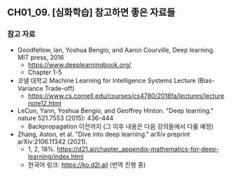 ## CH01_09. [심화학습] 참고하면 좋은 자료들

### 참고 자료
- Goodfellow, lan, Yoshua Bengio, and Aaron Courville, Deep learning. MIT press, 2016
  - https://www.deeplearningbook.org/
  - Chapter 1-5
- 코넬 대학교 Machine Learning for Intelligence Systems Lecture (Bias-Variance Trade-off)
  - https://www.cs.cornell.edu/courses/cs4780/2018fa/lectures/lecturenote12.html
- LeCun, Yann, Yoshua Bengio, and Geoffrey Hinton. "Deep learning." nature 521.7553 (2015): 436-444
  - Backpropagation 이전까지 (그 이후 내용은 다음 강의들에서 다룰 예정)
- Zhang, Aston, et al. "Dive into deep learning." arXiv preprint arXiv:2106.11342 (2021).
  - 1, 2, 18%. https://d21.ai/chapter_appendix-mathematics-for-deep-learning/index.html
  - 한국어 링크: https://ko.d2l.ail (번역 진행 중)
